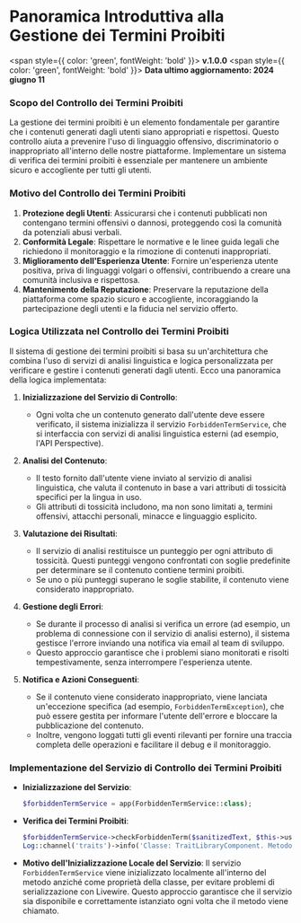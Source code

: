 # Panoramica Introduttiva alla Gestione dei Termini Proibiti

<span style={{ color: 'green', fontWeight: 'bold' }}>
    **v.1.0.0**
</span>
<span style={{ color: 'green', fontWeight: 'bold' }}>
    **Data ultimo aggiornamento: 2024 giugno 11**
</span>

### Scopo del Controllo dei Termini Proibiti

La gestione dei termini proibiti è un elemento fondamentale per garantire che i contenuti generati dagli utenti siano appropriati e rispettosi. Questo controllo aiuta a prevenire l'uso di linguaggio offensivo, discriminatorio o inappropriato all'interno delle nostre piattaforme. Implementare un sistema di verifica dei termini proibiti è essenziale per mantenere un ambiente sicuro e accogliente per tutti gli utenti.

### Motivo del Controllo dei Termini Proibiti

1. **Protezione degli Utenti**: Assicurarsi che i contenuti pubblicati non contengano termini offensivi o dannosi, proteggendo così la comunità da potenziali abusi verbali.
2. **Conformità Legale**: Rispettare le normative e le linee guida legali che richiedono il monitoraggio e la rimozione di contenuti inappropriati.
3. **Miglioramento dell'Esperienza Utente**: Fornire un'esperienza utente positiva, priva di linguaggi volgari o offensivi, contribuendo a creare una comunità inclusiva e rispettosa.
4. **Mantenimento della Reputazione**: Preservare la reputazione della piattaforma come spazio sicuro e accogliente, incoraggiando la partecipazione degli utenti e la fiducia nel servizio offerto.

### Logica Utilizzata nel Controllo dei Termini Proibiti

Il sistema di gestione dei termini proibiti si basa su un'architettura che combina l'uso di servizi di analisi linguistica e logica personalizzata per verificare e gestire i contenuti generati dagli utenti. Ecco una panoramica della logica implementata:

1. **Inizializzazione del Servizio di Controllo**:
   - Ogni volta che un contenuto generato dall'utente deve essere verificato, il sistema inizializza il servizio `ForbiddenTermService`, che si interfaccia con servizi di analisi linguistica esterni (ad esempio, l'API Perspective).

2. **Analisi del Contenuto**:
   - Il testo fornito dall'utente viene inviato al servizio di analisi linguistica, che valuta il contenuto in base a vari attributi di tossicità specifici per la lingua in uso.
   - Gli attributi di tossicità includono, ma non sono limitati a, termini offensivi, attacchi personali, minacce e linguaggio esplicito.

3. **Valutazione dei Risultati**:
   - Il servizio di analisi restituisce un punteggio per ogni attributo di tossicità. Questi punteggi vengono confrontati con soglie predefinite per determinare se il contenuto contiene termini proibiti.
   - Se uno o più punteggi superano le soglie stabilite, il contenuto viene considerato inappropriato.

4. **Gestione degli Errori**:
   - Se durante il processo di analisi si verifica un errore (ad esempio, un problema di connessione con il servizio di analisi esterno), il sistema gestisce l'errore inviando una notifica via email al team di sviluppo.
   - Questo approccio garantisce che i problemi siano monitorati e risolti tempestivamente, senza interrompere l'esperienza utente.

5. **Notifica e Azioni Conseguenti**:
   - Se il contenuto viene considerato inappropriato, viene lanciata un'eccezione specifica (ad esempio, `ForbiddenTermException`), che può essere gestita per informare l'utente dell'errore e bloccare la pubblicazione del contenuto.
   - Inoltre, vengono loggati tutti gli eventi rilevanti per fornire una traccia completa delle operazioni e facilitare il debug e il monitoraggio.

### Implementazione del Servizio di Controllo dei Termini Proibiti

- **Inizializzazione del Servizio**:
  ```php
  $forbiddenTermService = app(ForbiddenTermService::class);
  ```

- **Verifica dei Termini Proibiti**:
  ```php
  $forbiddenTermService->checkForbiddenTerm($sanitizedText, $this->userLanguage);
  Log::channel('traits')->info('Classe: TraitLibraryComponent. Metodo: createNewCategory. Action: Controllo termini proibiti completato');
  ```

- **Motivo dell'Inizializzazione Locale del Servizio**:
  Il servizio `ForbiddenTermService` viene inizializzato localmente all'interno del metodo anziché come proprietà della classe, per evitare problemi di serializzazione con Livewire. Questo approccio garantisce che il servizio sia disponibile e correttamente istanziato ogni volta che il metodo viene chiamato.

